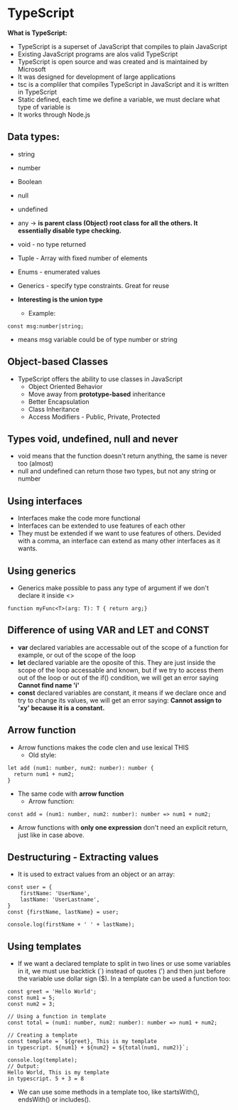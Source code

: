 # TypeScript

**What is TypeScript:**

- TypeScript is a superset of JavaScript that compiles to plain JavaScript
- Existing JavaScript programs are alos valid TypeScript
- TypeScript is open source and was created and is maintained by Microsoft
- It was designed for development of large applications
- tsc is a compliler that compiles TypeScript in JavaScript and it is written in TypeScript
- Static defined, each time we define a variable, we must declare what type of variable is
- It works through Node.js


## Data types:
- string
- number
- Boolean
- null
- undefined
- any -> **is parent class (Object) root class for all the others. It essentially disable type checking.**
- void - no type returned
- Tuple - Array with fixed number of elements
- Enums - enumerated values
- Generics - specify type constraints. Great for reuse

- **Interesting is the union type**
  - Example:
```
const msg:number|string;
```
  - means msg variable could be of type number or string


## Object-based Classes
- TypeScript offers the ability to use classes in JavaScript
  - Object Oriented Behavior
  - Move away from **prototype-based** inheritance
  - Better Encapsulation
  - Class Inheritance
  - Access Modifiers - Public, Private, Protected


## Types void, undefined, null and never
- void means that the function doesn't return anything, the same is never too (almost)
- null and undefined can return those two types, but not any string or number


## Using interfaces
- Interfaces make the code more functional
- Interfaces can be extended to use features of each other
- They must be extended if we want to use features of others. Devided with a comma, an interface can extend as many other interfaces as it wants.


## Using generics
- Generics make possible to pass any type of argument if we don't declare it inside <>
``` 
function myFunc<T>(arg: T): T { return arg;}
```

## Difference of using VAR and LET and CONST
- **var** declared variables are accessable out of the scope of a function for example, or out of the scope of the loop
- **let** declared variable are the oposite of this. They are just inside the scope of the loop accessable and known, but if we try to access them out of the loop or out of the if() condition, we will get an error saying **Cannot find name 'i'**
- **const** declared variables are constant, it means if we declare once and try to change its values, we will get an error saying: **Cannot assign to 'xy' because it is a constant.**


## Arrow function
- Arrow functions makes the code clen and use lexical THIS
  - Old style:
```
let add (num1: number, num2: number): number {
  return num1 + num2;
}
```
- The same code with **arrow function**
  - Arrow function:
```
const add = (num1: number, num2: number): number => num1 + num2;
```
- Arrow functions with **only one expression** don't need an explicit return, just like in case above. 


## Destructuring - Extracting values
- It is used to extract values from an object or an array:
```
const user = {
    firstName: 'UserName',
    lastName: 'UserLastname',
}
const {firstName, lastName} = user;

console.log(firstName + ' ' + lastName);
```

## Using templates
- If we want a declared template to split in two lines or use some variables in it, we must use backtick (`) instead of quotes (') and then just before the variable use dollar sign ($). In a template can be used a function too:
```
const greet = 'Hello World';
const num1 = 5;
const num2 = 3;

// Using a function in template
const total = (num1: number, num2: number): number => num1 + num2;

// Creating a template
const template = `${greet}, This is my template 
in typescript. ${num1} + ${num2} = ${total(num1, num2)}`;

console.log(template); 
// Output:
Hello World, This is my template 
in typescript. 5 + 3 = 8 
```
- We can use some methods in a template too, like startsWith(), endsWith() or includes().
